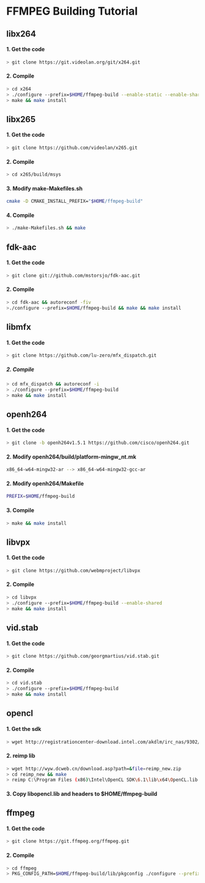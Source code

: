 # FFMPEG  Building Tutorial

## libx264
#### 1. Get the code
```sh
> git clone https://git.videolan.org/git/x264.git
```

#### 2. Compile
```sh
> cd x264
> ./configure --prefix=$HOME/ffmpeg-build --enable-static --enable-shared
> make && make install
```
## libx265
#### 1. Get the code
```sh
> git clone https://github.com/videolan/x265.git
```
#### 2. Compile
```sh
> cd x265/build/msys
```
#### 3. Modify make-Makefiles.sh
```sh
cmake -D CMAKE_INSTALL_PREFIX="$HOME/ffmpeg-build"
```
#### 4. Compile
```sh
> ./make-Makefiles.sh && make
```

## fdk-aac
#### 1. Get the code
```sh
> git clone git://github.com/mstorsjo/fdk-aac.git
```
#### 2. Compile
```sh
> cd fdk-aac && autoreconf -fiv
>./configure --prefix=$HOME/ffmpeg-build && make && make install
```
## libmfx
#### 1. Get the code
```sh
> git clone https://github.com/lu-zero/mfx_dispatch.git
```
##### 2. Compile
```sh
> cd mfx_dispatch && autoreconf -i
> ./configure --prefix=$HOME/ffmpeg-build
> make && make install
```
## openh264
#### 1. Get the code
```sh
> git clone -b openh264v1.5.1 https://github.com/cisco/openh264.git
```
#### 2. Modify openh264/build/platform-mingw_nt.mk
```sh
x86_64-w64-mingw32-ar --> x86_64-w64-mingw32-gcc-ar
```
#### 2. Modify openh264/Makefile
```sh
PREFIX=$HOME/ffmpeg-build
```
#### 3. Compile
```sh
> make && make install
```
## libvpx
#### 1. Get the code
```sh
> git clone https://github.com/webmproject/libvpx
```
#### 2. Compile
```sh
> cd libvpx
> ./configure --prefix=$HOME/ffmpeg-build --enable-shared
> make && make install
```
## vid.stab
#### 1. Get the code
```sh
> git clone https://github.com/georgmartius/vid.stab.git
```
#### 2. Compile
```sh
> cd vid.stab
> ./configure --prefix=$HOME/ffmpeg-build
> make && make install
```
## opencl
#### 1. Get the sdk
```sh
> wget http://registrationcenter-download.intel.com/akdlm/irc_nas/9302/intel_sdk_for_opencl_setup_6.1.0.1600.exe
```
#### 2. reimp lib
```sh
> wget http://wyw.dcweb.cn/download.asp?path=&file=reimp_new.zip
> cd reimp_new && make
> reimp C:\Program Files (x86)\Intel\OpenCL SDK\6.1\lib\x64\OpenCL.lib
```
#### 3. Copy libopencl.lib and headers to $HOME/ffmpeg-build

## ffmpeg
#### 1. Get the code
```sh
> git clone https://git.ffmpeg.org/ffmpeg.git
```
#### 2. Compile
```sh
> cd ffmpeg
> PKG_CONFIG_PATH=$HOME/ffmpeg-build/lib/pkgconfig ./configure --prefix=$HOME/ffmpeg-build --enable-small --disable-debug --disable-doc --arch=x86_64 --enable-cross-compile --target-os=mingw32 --enable-libvidstab --enable-libfdk-aac --enable-libx264 --enable-libx265 --enable-libmfx --enable-libopenh264 --enable-libvpx --enable-opencl --extra-cflags=-I$HOME/ffmpeg-build/include --extra-ldflags=-L$HOME/ffmpeg-build/lib --disable-static --enable-shared --enable-version3 --enable-gpl --enable-nonfree
```


